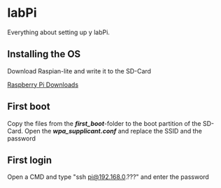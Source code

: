 # labPi
Everything about setting up y labPi.

## Installing the OS
Download Raspian-lite and write it to the SD-Card

[Raspberry Pi Downloads](https://www.raspberrypi.org/downloads/raspbian/ "raspberrypi.org")

## First boot

Copy the files from the ___first_boot___-folder to the boot partition of the SD-Card.
Open the ___wpa_supplicant.conf___ and replace the SSID and the password

## First login
Open a CMD and type "ssh pi@192.168.0.???" and enter the password


